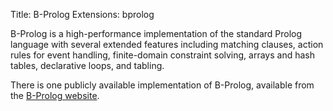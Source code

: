 Title: B-Prolog
Extensions: bprolog


B-Prolog is a high-performance implementation of the standard Prolog language with several extended features including matching clauses, action rules for event handling, finite-domain constraint solving, arrays and hash tables, declarative loops, and tabling.

There is one publicly available implementation of B-Prolog, available from the [B-Prolog website](http://www.picat-lang.org/bprolog/).
